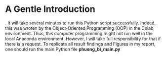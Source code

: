 # A Gentle Introduction
. It will take several minutes to run this Python script successfully. Indeed, this was wroten by the Object-Oriented Programming (OOP) in the Colab environment. Thus, this computer programming might not run well in the local Anaconda environment. However, I will take full responsibility for that if there is a request.
To replicate all result findings and Figures in my report, one should run the main Python file **phuong_bi_main.py**
